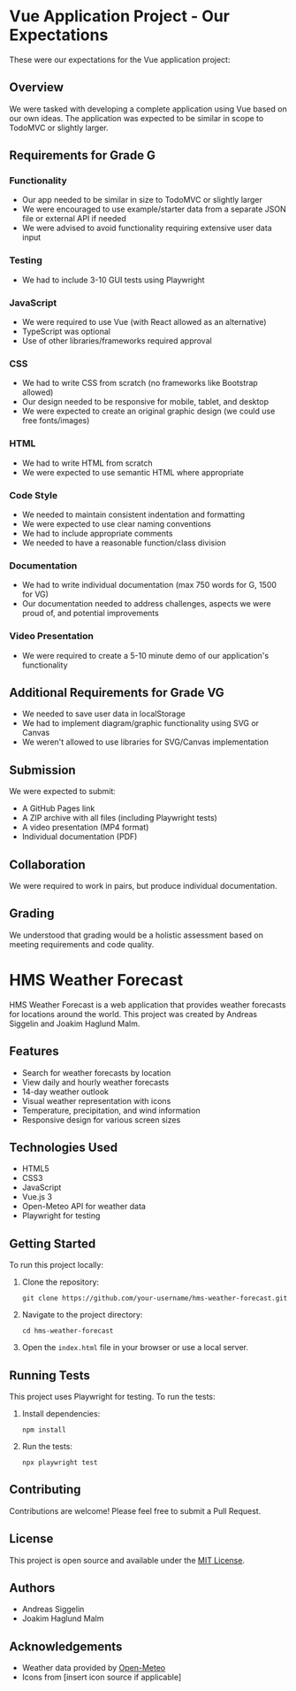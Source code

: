 # Vue Application Project - Our Expectations

These were our expectations for the Vue application project:

## Overview
We were tasked with developing a complete application using Vue based on our own ideas. The application was expected to be similar in scope to TodoMVC or slightly larger.

## Requirements for Grade G

### Functionality
- Our app needed to be similar in size to TodoMVC or slightly larger
- We were encouraged to use example/starter data from a separate JSON file or external API if needed
- We were advised to avoid functionality requiring extensive user data input

### Testing
- We had to include 3-10 GUI tests using Playwright

### JavaScript
- We were required to use Vue (with React allowed as an alternative)
- TypeScript was optional
- Use of other libraries/frameworks required approval

### CSS
- We had to write CSS from scratch (no frameworks like Bootstrap allowed)
- Our design needed to be responsive for mobile, tablet, and desktop
- We were expected to create an original graphic design (we could use free fonts/images)

### HTML
- We had to write HTML from scratch
- We were expected to use semantic HTML where appropriate

### Code Style
- We needed to maintain consistent indentation and formatting
- We were expected to use clear naming conventions
- We had to include appropriate comments
- We needed to have a reasonable function/class division

### Documentation
- We had to write individual documentation (max 750 words for G, 1500 for VG)
- Our documentation needed to address challenges, aspects we were proud of, and potential improvements

### Video Presentation
- We were required to create a 5-10 minute demo of our application's functionality

## Additional Requirements for Grade VG

- We needed to save user data in localStorage
- We had to implement diagram/graphic functionality using SVG or Canvas
- We weren't allowed to use libraries for SVG/Canvas implementation

## Submission
We were expected to submit:
- A GitHub Pages link
- A ZIP archive with all files (including Playwright tests)
- A video presentation (MP4 format)
- Individual documentation (PDF)

## Collaboration
We were required to work in pairs, but produce individual documentation.

## Grading
We understood that grading would be a holistic assessment based on meeting requirements and code quality.

# HMS Weather Forecast

HMS Weather Forecast is a web application that provides weather forecasts for locations around the world. This project was created by Andreas Siggelin and Joakim Haglund Malm.

## Features

- Search for weather forecasts by location
- View daily and hourly weather forecasts
- 14-day weather outlook
- Visual weather representation with icons
- Temperature, precipitation, and wind information
- Responsive design for various screen sizes

## Technologies Used

- HTML5
- CSS3
- JavaScript
- Vue.js 3
- Open-Meteo API for weather data
- Playwright for testing

## Getting Started

To run this project locally:

1. Clone the repository:
   ```
   git clone https://github.com/your-username/hms-weather-forecast.git
   ```
2. Navigate to the project directory:
   ```
   cd hms-weather-forecast
   ```
3. Open the `index.html` file in your browser or use a local server.

## Running Tests

This project uses Playwright for testing. To run the tests:

1. Install dependencies:
   ```
   npm install
   ```
2. Run the tests:
   ```
   npx playwright test
   ```

## Contributing

Contributions are welcome! Please feel free to submit a Pull Request.

## License

This project is open source and available under the [MIT License](LICENSE).

## Authors

- Andreas Siggelin
- Joakim Haglund Malm

## Acknowledgements

- Weather data provided by [Open-Meteo](https://open-meteo.com/)
- Icons from [insert icon source if applicable]
